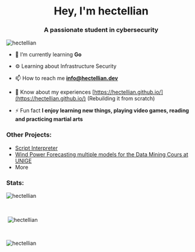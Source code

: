 <h1 align="center">Hey, I'm hectellian</h1>
<h3 align="center">A passionate student in cybersecurity</h3>

<p align="left"> <img src="https://komarev.com/ghpvc/?username=hectellian&label=Profile%20views&color=0e75b6&style=flat" alt="hectellian" /> </p>

- 🌱 I’m currently learning **Go**

- ⚙️ Learning about Infrastructure Security

- 📫 How to reach me **info@hectellian.dev**

- 📄 Know about my experiences [https://hectellian.github.io/](https://hectellian.github.io/) (Rebuilding it from scratch)

- ⚡ Fun fact **I enjoy learning new things, playing video games, reading and practicing martial arts**

<h3 align="left">Other Projects:</h3>

- [Script Interpreter](https://github.com/hectellian/formula-inter)
- [Wind Power Forecasting multiple models for the Data Mining Cours at UNIGE](https://github.com/hectellian/wind-power-forecasting)
- More

<h3 align="left">Stats:</h3>

<p><img align="center" src="https://github-readme-stats.vercel.app/api/top-langs?username=hectellian&show_icons=true&locale=en&layout=compact" alt="hectellian" /></p><br>
<p>&nbsp;<img align="center" src="https://github-readme-stats.vercel.app/api?username=hectellian&show_icons=true&locale=en" alt="hectellian" /></p><br>

<p><img align="center" src="https://github-readme-streak-stats.herokuapp.com/?user=hectellian&" alt="hectellian" /></p>
